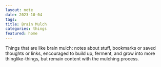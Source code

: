 ```yaml
---
layout: note
date: 2023-10-04
tags: 
title: Brain Mulch
categories: things
featured: home
---
```

Things that are like brain mulch: notes about stuff, bookmarks or saved thoughts or links, encouraged to build up, ferment, and grow into more thinglike-things, but remain content with the mulching process.